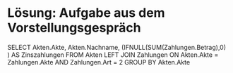 # Lösung: Aufgabe aus dem Vorstellungsgespräch 

SELECT Akten.Akte, Akten.Nachname, (IFNULL(SUM(Zahlungen.Betrag),0) ) AS Zinszahlungen FROM Akten LEFT JOIN Zahlungen ON Akten.Akte = Zahlungen.Akte AND Zahlungen.Art = 2 GROUP BY Akten.Akte 
